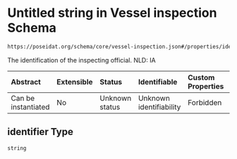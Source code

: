 # Untitled string in Vessel inspection Schema

```txt
https://poseidat.org/schema/core/vessel-inspection.json#/properties/identifier
```

The identification of the inspecting official. NLD: IA

| Abstract            | Extensible | Status         | Identifiable            | Custom Properties | Additional Properties | Access Restrictions | Defined In                                                                            |
| :------------------ | :--------- | :------------- | :---------------------- | :---------------- | :-------------------- | :------------------ | :------------------------------------------------------------------------------------ |
| Can be instantiated | No         | Unknown status | Unknown identifiability | Forbidden         | Allowed               | none                | [vessel-inspection.json*](schemas/core/vessel-inspection.json "open original schema") |

## identifier Type

`string`
